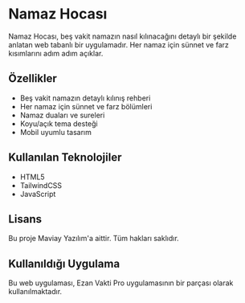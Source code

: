 # Namaz Hocası

Namaz Hocası, beş vakit namazın nasıl kılınacağını detaylı bir şekilde anlatan web tabanlı bir uygulamadır. Her namaz için sünnet ve farz kısımlarını adım adım açıklar.

## Özellikler

- Beş vakit namazın detaylı kılınış rehberi
- Her namaz için sünnet ve farz bölümleri
- Namaz duaları ve sureleri
- Koyu/açık tema desteği
- Mobil uyumlu tasarım

## Kullanılan Teknolojiler

- HTML5
- TailwindCSS
- JavaScript

## Lisans

Bu proje Maviay Yazılım'a aittir. Tüm hakları saklıdır.

## Kullanıldığı Uygulama

Bu web uygulaması, Ezan Vakti Pro uygulamasının bir parçası olarak kullanılmaktadır. 

